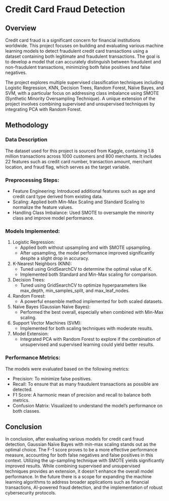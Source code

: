 # Credit Card Fraud Detection
## Overview

Credit card fraud is a significant concern for financial institutions worldwide. This project focuses on building and evaluating various machine learning models to detect fraudulent credit card transactions using a dataset containing both legitimate and fraudulent transactions. The goal is to develop a model that can accurately distinguish between fraudulent and non-fraudulent transactions, minimizing both false positives and false negatives.

The project explores multiple supervised classification techniques including Logistic Regression, KNN, Decision Trees, Random Forest, Naïve Bayes, and SVM, with a particular focus on addressing class imbalance using SMOTE (Synthetic Minority Oversampling Technique). A unique extension of the project involves combining supervised and unsupervised techniques by integrating PCA with Random Forest.

## Methodology
### Data Description
The dataset used for this project is sourced from Kaggle, containing 1.8 million transactions across 1000 customers and 800 merchants. It includes 22 features such as credit card number, transaction amount, merchant location, and fraud flag, which serves as the target variable.

### Preprocessing Steps:
- Feature Engineering: Introduced additional features such as age and credit card type derived from existing data.
- Scaling: Applied both Min-Max Scaling and Standard Scaling to normalize the feature values.
- Handling Class Imbalance: Used SMOTE to oversample the minority class and improve model performance.

### Models Implemented:
1. Logistic Regression:
   - Applied both without upsampling and with SMOTE upsampling.
   - After upsampling, the model performance improved significantly despite a slight drop in accuracy.
2. K-Nearest Neighbors (KNN):
   - Tuned using GridSearchCV to determine the optimal value of K.
   - Implemented both Standard and Min-Max scaling for comparison.
3. Decision Trees:
   - Tuned using GridSearchCV to optimize hyperparameters like max_depth, min_samples_split, and max_leaf_nodes.
4. Random Forest:
   - A powerful ensemble method implemented for both scaled datasets.
5. Naïve Bayes (Gaussian Naïve Bayes):
   - Performed the best overall, especially when combined with Min-Max scaling.
6. Support Vector Machines (SVM):
   - Implemented for both scaling techniques with moderate results.
7. Model Extension:
   - Integrated PCA with Random Forest to explore if the combination of unsupervised and supervised learning could yield better results.

### Performance Metrics:
The models were evaluated based on the following metrics:
- Precision: To minimize false positives.
- Recall: To ensure that as many fraudulent transactions as possible are detected.
- F1 Score: A harmonic mean of precision and recall to balance both metrics.
- Confusion Matrix: Visualized to understand the model’s performance on both classes.

## Conclusion
In conclusion, after evaluating various models for credit card fraud detection, Gaussian Naïve Bayes with min-max scaling stands out as the optimal choice. The F-1 score proves to be a more effective performance measure, accounting for both false negatives and false positives in this context. Utilizing the up-sampling technique with SMOTE yields significantly improved results. While combining supervised and unsupervised techniques provides an extension, it doesn't enhance the overall model performance. In the future there is a scope for expanding the machine learning algorithms to address broader applications 
such as financial transactions, AI-powered fraud detection, and the implementation of robust cybersecurity protocols.
